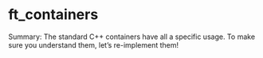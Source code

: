 # ft_containers

Summary:
The standard C++ containers have all a specific usage.
To make sure you understand them, let’s re-implement them!